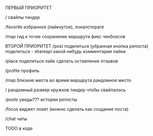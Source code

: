 ПЕРВЫЙ ПРИОРИТЕТ

/
свайпы тиндер

/favorite
избранное (лайкнутое), локалстораге

/map
гид к точке
сохранение маршрута
фикс чекбоксов




ВТОРОЙ ПРИОРИТЕТ
/post
поделиться (убранная кнопка репоста)
поделиться - shareapi какой нибудь
комментарии
лайки

/place
поделиться
лайк
сделать оставление отзывов

/profile
профиль

/map
близкие места во время маршрута
рандомное место

/
рандомный размер кружков
тиндер чтобы свайпалось

/posts
уведы???
истории
репосты

/focus
виджет локет (можно сделать как создание поста)

/chat
чаты


TODO в коде